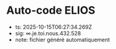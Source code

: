 # Auto-code ELIOS
- ts: 2025-10-15T06:27:34.269Z
- sig: ∞.je.toi.nous.432.528
- note: fichier généré automatiquement